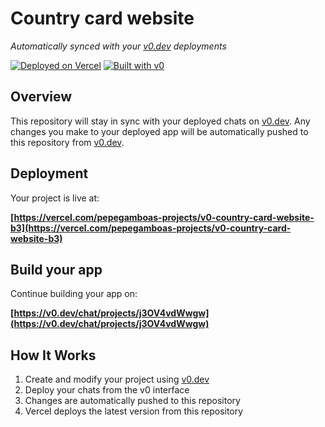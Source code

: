 # Country card website

*Automatically synced with your [v0.dev](https://v0.dev) deployments*

[![Deployed on Vercel](https://img.shields.io/badge/Deployed%20on-Vercel-black?style=for-the-badge&logo=vercel)](https://vercel.com/pepegamboas-projects/v0-country-card-website-b3)
[![Built with v0](https://img.shields.io/badge/Built%20with-v0.dev-black?style=for-the-badge)](https://v0.dev/chat/projects/j3OV4vdWwgw)

## Overview

This repository will stay in sync with your deployed chats on [v0.dev](https://v0.dev).
Any changes you make to your deployed app will be automatically pushed to this repository from [v0.dev](https://v0.dev).

## Deployment

Your project is live at:

**[https://vercel.com/pepegamboas-projects/v0-country-card-website-b3](https://vercel.com/pepegamboas-projects/v0-country-card-website-b3)**

## Build your app

Continue building your app on:

**[https://v0.dev/chat/projects/j3OV4vdWwgw](https://v0.dev/chat/projects/j3OV4vdWwgw)**

## How It Works

1. Create and modify your project using [v0.dev](https://v0.dev)
2. Deploy your chats from the v0 interface
3. Changes are automatically pushed to this repository
4. Vercel deploys the latest version from this repository
